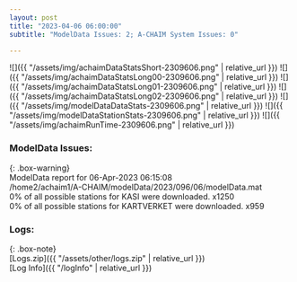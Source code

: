 ```yaml
---
layout: post
title: "2023-04-06 06:00:00"
subtitle: "ModelData Issues: 2; A-CHAIM System Issues: 0"

---
```


![]({{ "/assets/img/achaimDataStatsShort-2309606.png" | relative_url }})
![]({{ "/assets/img/achaimDataStatsLong00-2309606.png" | relative_url }})
![]({{ "/assets/img/achaimDataStatsLong01-2309606.png" | relative_url }})
![]({{ "/assets/img/achaimDataStatsLong02-2309606.png" | relative_url }})
![]({{ "/assets/img/modelDataDataStats-2309606.png" | relative_url }})
![]({{ "/assets/img/modelDataStationStats-2309606.png" | relative_url }})
![]({{ "/assets/img/achaimRunTime-2309606.png" | relative_url }})


### ModelData Issues:  
  
{: .box-warning}  
 ModelData report for 06-Apr-2023 06:15:08   
 /home2/achaim1/A-CHAIM/modelData/2023/096/06/modelData.mat   
 0% of all possible stations for KASI were downloaded. x1250   
 0% of all possible stations for KARTVERKET were downloaded. x959   
  


### Logs:  
  
{: .box-note}  
[Logs.zip]({{ "/assets/other/logs.zip" | relative_url }})  
[Log Info]({{ "/logInfo" | relative_url }})  
